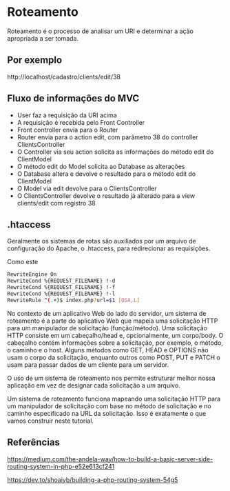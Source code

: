 # Roteamento

Roteamento é o processo de analisar um URI e determinar a ação apropriada a ser tomada.

## Por exemplo

http://localhost/cadastro/clients/edit/38

## Fluxo de informações do MVC

- User faz a requisição da URI acima
- A requisição é recebida pelo Front Controller
- Front controller envia para o Router
- Router envia para o action edit, com parâmetro 38 do controller ClientsController
- O Controller via seu action solicita as informações do método edit do ClientModel
- O método edit do Model solicita ao Database as alterações
- O Database altera e devolve o resultado para o método edit do ClientModel
- O Model via edit devolve para o ClientsController
- O ClientsController devolve o resultado já alterado para a view clients/edit com registro 38

## .htaccess

Geralmente os sistemas de rotas são auxiliados por um arquivo de configuração do Apache, o .htaccess, para redirecionar as requisições.

Como este
```bash
RewriteEngine On
RewriteCond %{REQUEST_FILENAME} !-d
RewriteCond %{REQUEST_FILENAME} !-f
RewriteCond %{REQUEST_FILENAME} !-l
RewriteRule ^(.+)$ index.php?url=$1 [QSA,L]
```

No contexto de um aplicativo Web do lado do servidor, um sistema de roteamento é a parte do aplicativo Web que mapeia uma solicitação HTTP para um manipulador de solicitação (função/método). Uma solicitação HTTP consiste em um cabeçalho/head e, opcionalmente, um corpo/body. O cabeçalho contém informações sobre a solicitação, por exemplo, o método, o caminho e o host. Alguns métodos como GET, HEAD e OPTIONS não usam o corpo da solicitação, enquanto outros como POST, PUT e PATCH o usam para passar dados de um cliente para um servidor.

O uso de um sistema de roteamento nos permite estruturar melhor nossa aplicação em vez de designar cada solicitação a um arquivo.

Um sistema de roteamento funciona mapeando uma solicitação HTTP para um manipulador de solicitação com base no método de solicitação e no caminho especificado na URL da solicitação. Isso é exatamente o que vamos construir neste tutorial.

## Referências

https://medium.com/the-andela-way/how-to-build-a-basic-server-side-routing-system-in-php-e52e613cf241

https://dev.to/shoaiyb/building-a-php-routing-system-54g5
